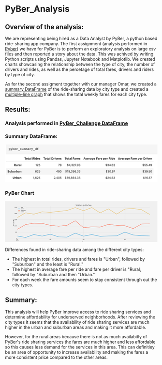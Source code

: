 # PyBer_Analysis

## Overview of the analysis: 

We are representing being hired as a Data Analyst by PyBer, a python based ride-sharing app company. The first assignment (analysis performed in [Pyber](https://github.com/Lesliec87/PyBer_Analysis/blob/main/PyBer.ipynb)) we have for PyBer is to perform an exploratory analysis on large csv files and then reported a story about the data. This was achived by writing Python scripts using Pandas, Jupyter Notebook and Matplotlib. We created charts showcasing the relationship between the type of city, the number of drivers and rides, as well as the percetage of total fares, drivers and riders by type of city. 

As for the second assigment together with our manager Omar, we created a  [summary DataFrame](#Summary-DataFrame) of the ride-sharing data by city type and created a [multiple-line graph](#Pyber-Chart) that shows the total weekly fares for each city type. 

## Results:   

### Analysis performed in [PyBer_Challenge DataFrame](https://github.com/Lesliec87/PyBer_Analysis/blob/main/PyBer_Challenge.ipynb)

### Summary DataFrame:
![summary_df](https://github.com/Lesliec87/PyBer_Analysis/blob/main/Resources/pyber_summary_df.png)

### PyBer Chart
![pyber_chart](https://github.com/Lesliec87/PyBer_Analysis/blob/main/Analysis/PyBer_fare_summary.png)

Differences found in ride-sharing data among the different city types:
- The highest in total rides, drivers and fares is "Urban", followed by "Suburban" and the least is "Rural."
- The highest in average fare per ride and fare per driver is "Rural, followed by "Suburban and then "Urban."
- For each week the fare amounts seem to stay consistent through out the city types.


## Summary: 

This analysis will help PyBer improve access to ride sharing services and determine affordability for underserved neighborhoods. After reviewing the city types it seems that the availability of ride sharing services are much higher in the urban and suburban areas and making it more affordable. 

However, for the rural areas because there is not as much availabitly of PyBer's ride sharing services the fares are much higher and less affordable so this causes less demand for the services in this area. This can definitley be an area of opportunity to increase availability and making the fares a more consistent price compared to the other areas. 
